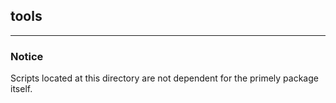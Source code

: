 ## tools
---

### Notice
Scripts located at this directory are not dependent for the primely package itself. 